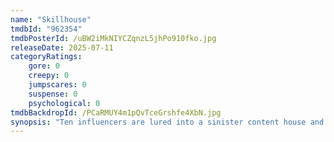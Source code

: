 ```yaml
---
name: "Skillhouse"
tmdbId: "962354"
tmdbPosterId: /uBW2iMkNIYCZqnzL5jhPo910fko.jpg
releaseDate: 2025-07-11
categoryRatings:
    gore: 0
    creepy: 0
    jumpscares: 0
    suspense: 0
    psychological: 0
tmdbBackdropId: /PCaRMUY4m1pQvTceGrshfe4XbN.jpg
synopsis: "Ten influencers are lured into a sinister content house and forced to compete in lethal social media challenges — because in Skillhouse, clout isn’t just currency, it’s survival."
---
```


